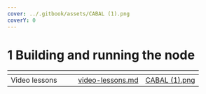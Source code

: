 ```yaml
---
cover: ../.gitbook/assets/CABAL (1).png
coverY: 0
---
```


# 1 Building and running the node

<table data-view="cards"><thead><tr><th></th><th></th><th></th><th data-hidden data-card-target data-type="content-ref"></th><th data-hidden data-card-cover data-type="files"></th></tr></thead><tbody><tr><td>Video lessons</td><td></td><td></td><td><a href="../1-building-and-running-the-node/video-lessons.md">video-lessons.md</a></td><td><a href="../.gitbook/assets/CABAL (1).png">CABAL (1).png</a></td></tr></tbody></table>

###
